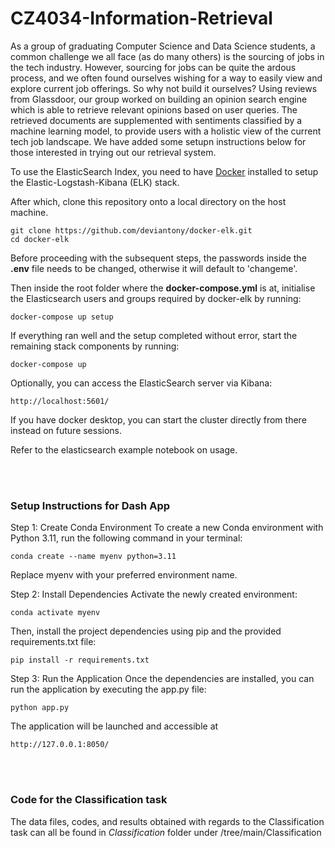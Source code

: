 # CZ4034-Information-Retrieval

As a group of graduating Computer Science and Data Science students, a common challenge we all face (as do many others) is the sourcing of jobs in the tech industry. However, sourcing for jobs can be quite the ardous process, and we often found ourselves wishing for a way to easily view and explore current job offerings. So why not build it ourselves? Using reviews from Glassdoor, our group worked on building an opinion search engine which is able to retrieve relevant opinions based on user queries. The retrieved documents are supplemented with sentiments classified by a machine learning model, to provide users with a holistic view of the current tech job landscape. We have added some setupn instructions below for those interested in trying out our retrieval system.

To use the ElasticSearch Index, you need to have [Docker](https://www.docker.com/products/docker-desktop/) installed to setup the Elastic-Logstash-Kibana (ELK) stack.

After which, clone this repository onto a local directory on the host machine. 
```
git clone https://github.com/deviantony/docker-elk.git
cd docker-elk
```

Before proceeding with the subsequent steps, the passwords inside the **.env** file needs to be changed, otherwise it will default to 'changeme'.


Then inside the root folder where the **docker-compose.yml** is at, initialise the Elasticsearch users and groups required by docker-elk by running:
```
docker-compose up setup
```

If everything ran well and the setup completed without error, start the remaining stack components by running:
```
docker-compose up
```

Optionally, you can access the ElasticSearch server via Kibana:
```
http://localhost:5601/
```

If you have docker desktop, you can start the cluster directly from there instead on future sessions.

Refer to the elasticsearch example notebook on usage.

</br></br>
### Setup Instructions for Dash App

Step 1: Create Conda Environment
To create a new Conda environment with Python 3.11, run the following command in your terminal:

```
conda create --name myenv python=3.11
```
Replace myenv with your preferred environment name.

Step 2: Install Dependencies
Activate the newly created environment:

```
conda activate myenv
```
Then, install the project dependencies using pip and the provided requirements.txt file:

```
pip install -r requirements.txt
```
Step 3: Run the Application
Once the dependencies are installed, you can run the application by executing the app.py file:

```
python app.py
```
The application will be launched and accessible at 
```
http://127.0.0.1:8050/
```

<br><br>
### Code for the Classification task
The data files, codes, and results obtained with regards to the Classification task can all be found in _Classification_ folder under /tree/main/Classification
